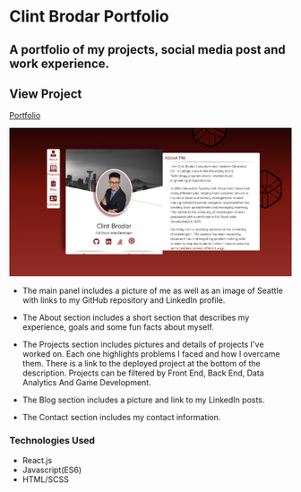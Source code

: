 # Clint Brodar Portfolio

## A portfolio of my projects, social media post and work experience.

## View Project
[Portfolio](http://cb721.github.io/ClintBrodarPortfolio)

![Portfolio](src/assets/images/portfolio-screenshot.png)

* The main panel includes a picture of me as well as an image of Seattle with links to my GitHub repository and LinkedIn profile.

* The About section includes a short section that describes my experience, goals and some fun facts about myself.

* The Projects section includes pictures and details of projects I've worked on.  Each one highlights problems I faced and how I overcame them.  There is a link to the deployed project at the bottom of the description.  Projects can be filtered by Front End, Back End, Data Analytics And Game Development.

* The Blog section includes a picture and link to my LinkedIn posts.

* The Contact section includes my contact information.

### Technologies Used

* React.js
* Javascript(ES6)
* HTML/SCSS

